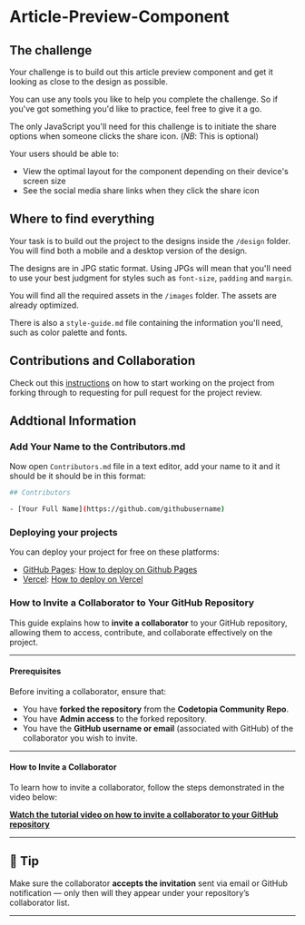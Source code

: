 # Article-Preview-Component

## The challenge

Your challenge is to build out this article preview component and get it looking as close to the design as possible.

You can use any tools you like to help you complete the challenge. So if you've got something you'd like to practice, feel free to give it a go.

The only JavaScript you'll need for this challenge is to initiate the share options when someone clicks the share icon. (*NB*: This is optional)

Your users should be able to:

- View the optimal layout for the component depending on their device's screen size
- See the social media share links when they click the share icon

## Where to find everything

Your task is to build out the project to the designs inside the `/design` folder. You will find both a mobile and a desktop version of the design.

The designs are in JPG static format. Using JPGs will mean that you'll need to use your best judgment for styles such as `font-size`, `padding` and `margin`.

You will find all the required assets in the `/images` folder. The assets are already optimized.

There is also a `style-guide.md` file containing the information you'll need, such as color palette and fonts.

## Contributions and Collaboration

Check out this [instructions](https://github.com/codetopiacommunity/first-contributions/tree/main) on how to start working on the project from forking through to requesting for pull request for the project review.

## Addtional Information

### Add Your Name to the Contributors.md

Now open `Contributors.md` file in a text editor, add your name to it and it should be it should be in this format:

```bash
## Contributors

- [Your Full Name](https://github.com/githubusername)
```

### Deploying your projects

You can deploy your project for free on these platforms:

- [GitHub Pages](https://pages.github.com/): [How to deploy on Github Pages](https://youtu.be/BT4WzyT2g8k)
- [Vercel](https://vercel.com/): [How to deploy on Vercel](https://youtu.be/E8xaV6fiTaA)

### How to Invite a Collaborator to Your GitHub Repository

This guide explains how to **invite a collaborator** to your GitHub repository, allowing them to access, contribute, and collaborate effectively on the project.

---

#### Prerequisites

Before inviting a collaborator, ensure that:

- You have **forked the repository** from the **Codetopia Community Repo**.  
- You have **Admin access** to the forked repository.  
- You have the **GitHub username or email** (associated with GitHub) of the collaborator you wish to invite.

---

#### How to Invite a Collaborator

To learn how to invite a collaborator, follow the steps demonstrated in the video below:

**[Watch the tutorial video on how to invite a collaborator to your GitHub repository](https://youtu.be/yx3VkC6z2EE?si=UtOlFGYkwtSB7NyE)**  

---

## 🧠 Tip

Make sure the collaborator **accepts the invitation** sent via email or GitHub notification — only then will they appear under your repository’s collaborator list.

---
